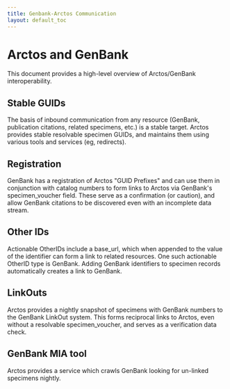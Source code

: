 ```yaml
---
title: Genbank-Arctos Communication
layout: default_toc
---
```

# Arctos and GenBank

This document provides a high-level overview of Arctos/GenBank interoperability.

## Stable GUIDs

The basis of inbound communication from any resource (GenBank, publication citations, related specimens, etc.) is
a stable target. Arctos provides stable resolvable specimen GUIDs, and maintains them using various tools and
services (eg, redirects).

## Registration

GenBank has a registration of Arctos "GUID Prefixes" and can use them in conjunction with catalog numbers
 to form links to Arctos via GenBank's specimen_voucher field.
These serve as a confirmation (or caution), and allow GenBank citations to be discovered even with an incomplete data stream.

## Other IDs

Actionable OtherIDs include a base_url, which when appended to the value of the identifier can form a link to related
resources. One such actionable OtherID type is GenBank. Adding GenBank identifiers to specimen records automatically creates
a link to GenBank.

## LinkOuts

Arctos provides a nightly snapshot of specimens with GenBank numbers to the GenBank LinkOut system. This forms reciprocal
links to Arctos, even without a resolvable specimen_voucher, and serves as a verification data check.

## GenBank MIA tool

Arctos provides a service which crawls GenBank looking for un-linked specimens nightly. 
 